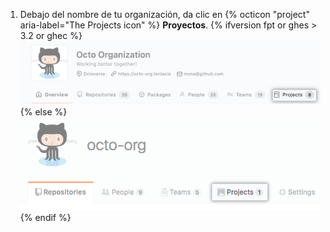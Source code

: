 1. Debajo del nombre de tu organización, da clic en
{% octicon "project" aria-label="The Projects icon" %} **Proyectos**.
  {% ifversion fpt or ghes > 3.2 or ghec %}
  ![Pestaña de proyectos para tu organización](/assets/images/help/organizations/organization-projects-tab-with-overview-tab.png)
  {% else %}
  ![Pestaña de proyectos para tu organización](/assets/images/help/organizations/organization-projects-tab.png)
  {% endif %}
